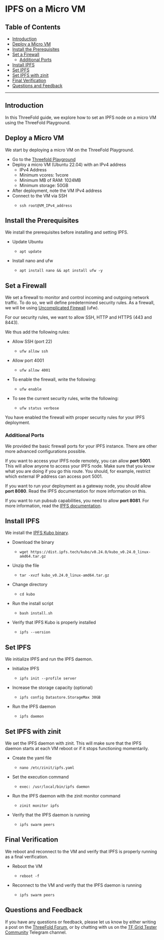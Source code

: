 <h1> IPFS on a Micro VM</h1>

<h2>Table of Contents</h2>

- [Introduction](#introduction)
- [Deploy a Micro VM](#deploy-a-micro-vm)
- [Install the Prerequisites](#install-the-prerequisites)
- [Set a Firewall](#set-a-firewall)
  - [Additional Ports](#additional-ports)
- [Install IPFS](#install-ipfs)
- [Set IPFS](#set-ipfs)
- [Set IPFS with zinit](#set-ipfs-with-zinit)
- [Final Verification](#final-verification)
- [Questions and Feedback](#questions-and-feedback)

***

## Introduction

In this ThreeFold guide, we explore how to set an IPFS node on a micro VM using the ThreeFold Playground.

## Deploy a Micro VM

We start by deploying a micro VM on the ThreeFold Playground.

* Go to the [Threefold Playground](https://playground.grid.tf/#/)
* Deploy a micro VM (Ubuntu 22.04) with an IPv4 address
  * IPv4 Address
  * Minimum vcores: 1vcore
  * Minimum MB of RAM: 1024MB
  * Minimum storage: 50GB
* After deployment, note the VM IPv4 address
* Connect to the VM via SSH
  * ``` 
    ssh root@VM_IPv4_address
    ```

## Install the Prerequisites

We install the prerequisites before installing and setting IPFS.

* Update Ubuntu
  * ```
    apt update
    ```
* Install nano and ufw
  * ```
    apt install nano && apt install ufw -y
    ```

## Set a Firewall

We set a firewall to monitor and control incoming and outgoing network traffic. To do so, we will define predetermined security rules. As a firewall, we will be using [Uncomplicated Firewall](https://wiki.ubuntu.com/UncomplicatedFirewall) (ufw).

For our security rules, we want to allow SSH, HTTP and HTTPS (443 and 8443).

We thus add the following rules:

* Allow SSH (port 22)
  * ```
    ufw allow ssh
    ```
* Allow port 4001
  * ```
    ufw allow 4001
    ```
* To enable the firewall, write the following:
  * ```
    ufw enable
    ```

* To see the current security rules, write the following:
  * ```
    ufw status verbose
    ```

You have enabled the firewall with proper security rules for your IPFS deployment.

### Additional Ports

We provided the basic firewall ports for your IPFS instance. There are other more advanced configurations possible.

If you want to access your IPFS node remotely, you can allow **port 5001**. This will allow anyone to access your IPFS node. Make sure that you know what you are doing if you go this route. You should, for example, restrict which external IP address can access port 5001.

If you want to run your deployment as a gateway node, you should allow **port 8080**. Read the IPFS documentation for more information on this.

If you want to run pubsub capabilities, you need to allow **port 8081**. For more information, read the [IPFS documentation](https://blog.ipfs.tech/25-pubsub/).

## Install IPFS

We install the [IPFS Kubo binary](https://docs.ipfs.tech/install/command-line/#install-official-binary-distributions).

* Download the binary
  * ```
    wget https://dist.ipfs.tech/kubo/v0.24.0/kubo_v0.24.0_linux-amd64.tar.gz
    ```
* Unzip the file
  * ```
    tar -xvzf kubo_v0.24.0_linux-amd64.tar.gz
    ```
* Change directory
  * ```
    cd kubo
    ```
* Run the install script
  * ```
    bash install.sh
    ```
* Verify that IPFS Kubo is properly installed
  * ```
    ipfs --version
    ```

## Set IPFS

We initialize IPFS and run the IPFS daemon.

* Initialize IPFS
  * ```
    ipfs init --profile server
    ```
* Increase the storage capacity (optional)
  * ```
    ipfs config Datastore.StorageMax 30GB
    ```
* Run the IPFS daemon
  * ```
    ipfs daemon
    ```

## Set IPFS with zinit

We set the IPFS daemon with zinit. This will make sure that the IPFS daemon starts at each VM reboot or if it stops functioning momentarily.

* Create the yaml file
  * ```
    nano /etc/zinit/ipfs.yaml
    ```
* Set the execution command
  * ```
    exec: /usr/local/bin/ipfs daemon
    ```
* Run the IPFS daemon with the zinit monitor command
  * ```
    zinit monitor ipfs
    ```
* Verify that the IPFS daemon is running
  * ```
    ipfs swarm peers
    ```

## Final Verification

We reboot and reconnect to the VM and verify that IPFS is properly running as a final verification.

* Reboot the VM
  * ```
    reboot -f
    ```
* Reconnect to the VM and verify that the IPFS daemon is running
  * ```
    ipfs swarm peers
    ```

## Questions and Feedback

If you have any questions or feedback, please let us know by either writing a post on the [ThreeFold Forum](https://forum.threefold.io/), or by chatting with us on the [TF Grid Tester Community](https://t.me/threefoldtesting) Telegram channel.